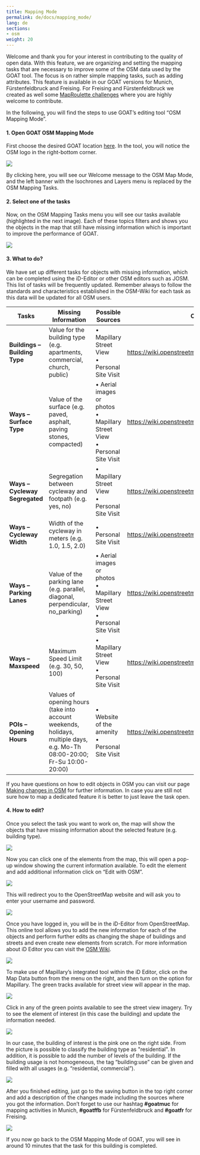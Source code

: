 ```yaml
---
title: Mapping Mode
permalink: de/docs/mapping_mode/
lang: de
sections:
- osm
weight: 20
---
```

Welcome and thank you for your interest in contributing to the quality of open data. With this feature, we are organizing and setting the mapping tasks that are necessary to improve some of the OSM data used by the GOAT tool. The focus is on rather simple mapping tasks, such as adding attributes. This feature is available in our GOAT versions for Munich, Fürstenfeldbruck and Freising. For Freising and Fürstenfeldbruck we created as well some [MapRoulette challenges](https://maproulette.org/browse/challenges/13812) where you are highly welcome to contribute.

In the following, you will find the steps to use GOAT’s editing tool “OSM Mapping Mode”.

#### 1. Open GOAT OSM Mapping Mode
First choose the desired GOAT location [here](../../goat-references/).
In the tool, you will notice the OSM logo in the right-bottom corner.

![](/images/docs/mapping_mode/mapping_mode.png)

By clicking here, you will see our Welcome message to the OSM Map Mode, and the left banner with the Isochrones and Layers menu is replaced by the OSM Mapping Tasks.

#### 2. Select one of the tasks

Now, on the OSM Mapping Tasks menu you will see our tasks available (highlighted in the next image). Each of these topics filters and shows you the objects in the map that still have missing information which is important to improve the performance of GOAT.

![](/images/docs/mapping_mode/mapping_tasks.png)

#### 3.	What to do?

We have set up different tasks for objects with missing information, which can be completed using the iD-Editor or other OSM editors such as JOSM. This list of tasks will be frequently updated. Remember always to follow the standards and characteristics established in the OSM-Wiki for each task as this data will be updated for all OSM users. 
<table class="table table-striped table-hover">
  <thead>
    <tr>
      <th style="width:100px">Tasks</th>
      <th style="width:250px"> Missing Information</th>
      <th style="width:170px">Possible Sources</th>
      <th style="width:80px">OSM Wiki</th>
    </tr>
  </thead>
  <tbody>
    <tr class="success">
      <td><b>Buildings – Building Type</b></td>
      <td>Value for the building type (e.g. apartments, commercial, church, public)</td>
      <td>•	Mapillary Street View <br>
          • Personal Site Visit</td>
      <td><a href="https://wiki.openstreetmap.org/wiki/Key:building">https://wiki.openstreetmap.org/wiki/Key:building</a></td>
    </tr>
    <tr class="success">
      <td><b>Ways – Surface Type</b></td>
      <td>Value of the surface (e.g. paved, asphalt, paving stones, compacted)</td>
      <td>•	Aerial images or photos <br>
          • Mapillary Street View <br>
          • Personal Site Visit</td>
      <td><a href="https://wiki.openstreetmap.org/wiki/Key:surface">https://wiki.openstreetmap.org/wiki/Key:surface</a></td>
    </tr>
    <tr class="success">
      <td><b>Ways – Cycleway Segregated</b></td>
      <td>Segregation between cycleway and footpath (e.g. yes, no)</td>
      <td>• Mapillary Street View <br>
          • Personal Site Visit</td>
      <td><a href="https://wiki.openstreetmap.org/wiki/Key:segregated">https://wiki.openstreetmap.org/wiki/Key:segregated</a></td>
    </tr>
    <tr class="success">
      <td><b>Ways – Cycleway Width</b></td>
      <td>Width of the cycleway in meters (e.g. 1.0, 1.5, 2.0)</td>
      <td>• Personal Site Visit</td>
      <td><a href="https://wiki.openstreetmap.org/wiki/Key:width">https://wiki.openstreetmap.org/wiki/Key:width</a></td>
    </tr>
    <tr class="success">
      <td><b>Ways – Parking Lanes</b></td>
      <td>Value of the parking lane (e.g. parallel, diagonal, perpendicular, no_parking)</td>
      <td>•	Aerial images or photos <br>
          • Mapillary Street View <br>
          • Personal Site Visit</td>
      <td><a href="https://wiki.openstreetmap.org/wiki/Key:parking:lane">https://wiki.openstreetmap.org/wiki/Key:parking:lane</a></td>
    </tr>
    <tr class="success">
      <td><b>Ways – Maxspeed</b></td>
      <td>Maximum Speed Limit (e.g. 30, 50, 100)</td>
      <td>•	Mapillary Street View <br>
          • Personal Site Visit</td>
      <td><a href="https://wiki.openstreetmap.org/wiki/Speed_limits">https://wiki.openstreetmap.org/wiki/Speed_limits</a></td>
    </tr>
    <tr class="warning">
      <td><b>POIs – Opening Hours</b></td>
      <td>Values of opening hours (take into account weekends, holidays, multiple days, e.g. Mo-Th 08:00-20:00; Fr-Su 10:00-20:00)</td>
      <td>•	Website of the amenity <br>
          • Personal Site Visit</td>
      <td><a href="https://wiki.openstreetmap.org/wiki/Key:opening_hours">https://wiki.openstreetmap.org/wiki/Key:opening_hours</a></td>
    </tr>
  </tbody>
</table>

If you have questions on how to edit objects in OSM you can visit our page [Making changes in OSM](../osm_tutorial/) for further information. In case you are still not sure how to map a dedicated feature it is better to just leave the task open. 

#### 4.	How to edit?

Once you select the task you want to work on, the map will show the objects that have missing information about the selected feature (e.g. building type).

![](/images/docs/mapping_mode/building_types.png)

Now you can click one of the elements from the map, this will open a pop-up window showing the current information available. To edit the element and add additional information click on “Edit with OSM”. 

![](/images/docs/mapping_mode/edit_building_types.png)

This will redirect you to the OpenStreetMap website and will ask you to enter your username and password.

![](/images/docs/mapping_mode/osm_login.png)

Once you have logged in, you will be in the iD-Editor from OpenStreetMap. This online tool allows you to add the new information for each of the objects and perform further edits as changing the shape of buildings and streets and even create new elements from scratch. For more information about iD Editor you can visit the [OSM Wiki](https://wiki.openstreetmap.org/wiki/ID).

![](/images/docs/mapping_mode/osm_building_editing.png)

To make use of Mapillary’s integrated tool within the iD Editor, click on the Map Data button from the menu on the right, and then turn on the option for Mapillary. The green tracks available for street view will appear in the map. 

![](/images/docs/mapping_mode/mapillary.png)

Click in any of the green points available to see the street view imagery. Try to see the element of interest (in this case the building) and update the information needed.

![](/images/docs/mapping_mode/street_view.png)

In our case, the building of interest is the pink one on the right side. From the picture is possible to classify the building type as "residential". In addition, it is possible to add the number of levels of the building. If the building usage is not homogeneous, the tag “building:use” can be given and filled with all usages (e.g. “residential, commercial”). 

![](/images/docs/mapping_mode/fill_missing_tags.png)

After you finished editing, just go to the saving button in the top right corner and add a description of the changes made including the sources where you got the information. Don’t forget to use our hashtag <b>#goatmuc</b> for mapping activities in Munich, <b>#goatffb</b> for Fürstenfeldbruck and <b>#goatfr</b> for Freising.

![](/images/docs/mapping_mode/osm_save_changes.jpg)

If you now go back to the OSM Mapping Mode of GOAT, you will see in around 10 minutes that the task for this building is completed.